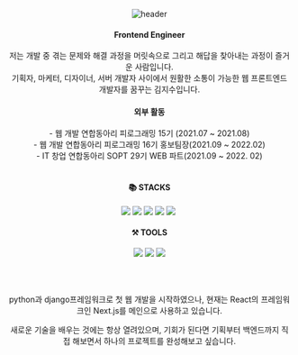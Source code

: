 <div align=center>
 
![header](https://capsule-render.vercel.app/api?type=waving&color=auto&height=300&section=header&text=JiSu%20Kim&fontSize=90&animation=fadeIn&fontAlignY=38&desc=Github&descAlignY=51&descAlign=62)



<h4>Frontend Engineer</h4>
저는 개발 중 겪는 문제와 해결 과정을 머릿속으로 그리고 해답을 찾아내는 과정이 즐거운 사람입니다. <br/>
기획자, 마케터, 디자이너, 서버 개발자 사이에서 원활한 소통이 가능한 웹 프론트엔드 개발자를 꿈꾸는 김지수입니다. 


<br />


<h4>외부 활동</h4>
- 웹 개발 연합동아리 피로그래밍 15기 (2021.07 ~ 2021.08) <br/>
- 웹 개발 연합동아리 피로그래밍 16기 홍보팀장(2021.09 ~ 2022.02) <br/>
- IT 창업 연합동아리 SOPT 29기 WEB 파트(2021.09 ~ 2022. 02)<br/>


<br />


<h4>📚 STACKS</h4>
  
  <p align="center">
    <img src="https://img.shields.io/badge/React-61DAFB?style=flat-square&logo=react&logoColor=white">
    <img src="https://img.shields.io/badge/Next.js-000000?style=flat-square&logo=next.js&logoColor=white">
    <img src="https://img.shields.io/badge/Redux-764ABC?style=flat-square&logo=redux&logoColor=white">
    <img src="https://img.shields.io/badge/Recoil-66ddd2?style=flat-square&logo=react&logoColor=white">
    <img src="https://img.shields.io/badge/Javascript-ffb13b?style=flat-square&logo=javascript&logoColor=white"/></a>&nbsp
   </p>
   <div align=center><h4>⚒ TOOLS</h4></div>
   <p align="center">
    <img src="https://img.shields.io/badge/Gitkraken-F05032?style=flat-square&logo=gitkraken&logoColor=white">
    <img src="https://img.shields.io/badge/Figma-F24E1E?style=flat-square&logo=figma&logoColor=white">
    <img src="https://img.shields.io/badge/Adobe XD-FF61F6?style=flat-square&logo=adobexd&logoColor=white">
  </p>
  
  <br />
  <br />
  
  python과 django프레임워크로 첫 웹 개발을 시작하였으나, 현재는 React의 프레임워크인 Next.js를 메인으로 사용하고 있습니다. <br/>
 
  새로운 기술을 배우는 것에는 항상 열려있으며, 기회가 된다면 기획부터 백엔드까지 직접 해보면서 하나의 프로젝트를 완성해보고 싶습니다.<br />

